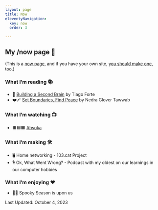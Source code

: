 ```yaml
---
layout: page
title: Now
eleventyNavigation:
  key: now
  order: 3

---
```


## My /now page 📆

(This is a [now page](https://nownownow.com/about), and if you have your own site, [you should make one](https://nownownow.com/about), too.)

### What I’m reading 📚

- 🧠 [Building a Second Brain](https://www.buildingasecondbrain.com/book) by Tiago Forte
- ❤️‍🩹 [Set Boundaries, Find Peace](https://www.penguinrandomhouse.com/books/647316/set-boundaries-find-peace-by-nedra-glover-tawwab/) by Nedra Glover Tawwab

### What I’m watching 📺

- 🟧🟦🟧 [Ahsoka](https://en.wikipedia.org/wiki/Ahsoka_(TV_series))

### What I’m making 🛠️

- 🖥️ Home networking - 103.cat Project
- 🎙️ Ok, What Went Wrong? - Podcast with my oldest on our learnings in our computer hobbies

### What I’m enjoying ♥️

- 👻🎃 Spooky Season is upon us

Last Updated: October 4, 2023